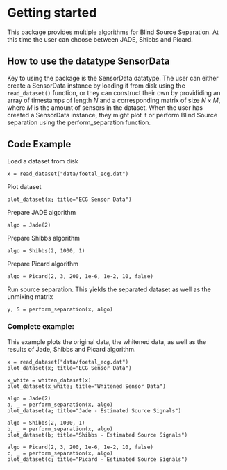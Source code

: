 # Getting started
This package provides multiple algorithms for Blind Source Separation. 
At this time the user can choose between JADE, Shibbs and Picard. 

## How to use the datatype SensorData
Key to using the package is the SensorData datatype. The user can either create a SensorData instance by loading it from disk using the `read_dataset()` function, or they can construct their own by provididing an array of timestamps of length $N$ and a corresponding matrix of size $N\times M$, where $M$ is the amount of sensors in the dataset.
When the user has created a SensorData instance, they might plot it or perform Blind Source separation using the perform_separation function.

## Code Example 
Load a dataset from disk

    x = read_dataset("data/foetal_ecg.dat")

Plot dataset

    plot_dataset(x; title="ECG Sensor Data")

Prepare JADE algorithm

    algo = Jade(2)

Prepare Shibbs algorithm

    algo = Shibbs(2, 1000, 1)

Prepare Picard algorithm

    algo = Picard(2, 3, 200, 1e-6, 1e-2, 10, false)

Run source separation. This yields the separated dataset as well as the unmixing matrix

    y, S = perform_separation(x, algo)

### Complete example:

This example plots the original data, the whitened data, as well as the results of Jade, Shibbs and Picard algorithm.

    x = read_dataset("data/foetal_ecg.dat")
    plot_dataset(x; title="ECG Sensor Data")

    x_white = whiten_dataset(x)
    plot_dataset(x_white; title="Whitened Sensor Data")

    algo = Jade(2)
    a, _ = perform_separation(x, algo)
    plot_dataset(a; title="Jade - Estimated Source Signals")

    algo = Shibbs(2, 1000, 1)
    b, _ = perform_separation(x, algo)
    plot_dataset(b; title="Shibbs - Estimated Source Signals")

    algo = Picard(2, 3, 200, 1e-6, 1e-2, 10, false)
    c, _ = perform_separation(x, algo)
    plot_dataset(c; title="Picard - Estimated Source Signals")

